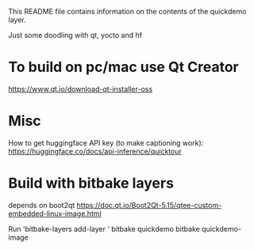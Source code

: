 This README file contains information on the contents of the quickdemo layer.

Just some doodling with qt, yocto and hf

To build on pc/mac use Qt Creator
=================================
https://www.qt.io/download-qt-installer-oss

Misc
====
How to get huggingface API key (to make captioning work):
https://huggingface.co/docs/api-inference/quicktour

Build with bitbake layers
=========================

depends on boot2qt
https://doc.qt.io/Boot2Qt-5.15/qtee-custom-embedded-linux-image.html

Run 'bitbake-layers add-layer <path to quickdemo>'
bitbake quickdemo
bitbake quickdemo-image
